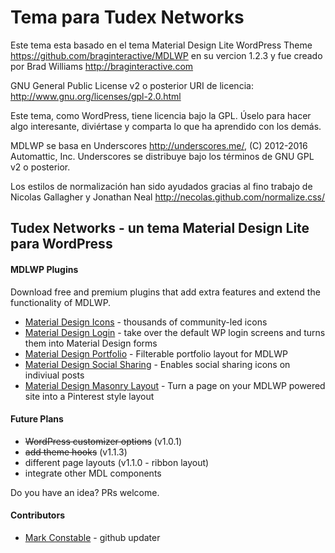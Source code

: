 

# Tema para Tudex Networks
Este tema esta basado en el tema Material Design Lite WordPress Theme https://github.com/braginteractive/MDLWP en su vercion  1.2.3 y fue creado por Brad Williams http://braginteractive.com

GNU General Public License v2 o posterior
URI de licencia: http://www.gnu.org/licenses/gpl-2.0.html

Este tema, como WordPress, tiene licencia bajo la GPL.
Úselo para hacer algo interesante, diviértase y comparta lo que ha aprendido con los demás.

MDLWP se basa en Underscores http://underscores.me/, (C) 2012-2016 Automattic, Inc.
Underscores se distribuye bajo los términos de GNU GPL v2 o posterior.

Los estilos de normalización han sido ayudados gracias al fino trabajo de
Nicolas Gallagher y Jonathan Neal http://necolas.github.com/normalize.css/



## Tudex Networks - un tema Material Design Lite para WordPress

#### MDLWP Plugins
Download free and premium plugins that add extra features and extend the functionality of MDLWP. 

- [Material Design Icons](http://mdlwp.com/downloads/material-design-icons/) - thousands of community-led icons
- [Material Design Login](http://mdlwp.com/downloads/material-design-login-form/) - take over the default WP login screens and turns them into Material Design forms
- [Material Design Portfolio](http://mdlwp.com/downloads/material-design-portfolio/) - Filterable portfolio layout for MDLWP
- [Material Design Social Sharing](http://mdlwp.com/downloads/material-design-social-sharing/) - Enables social sharing icons on indiviual posts
- [Material Design Masonry Layout](http://mdlwp.com/downloads/material-design-masonry-page-layout/) - Turn a page on your MDLWP powered site into a Pinterest style layout


#### Future Plans
- ~~WordPress customizer options~~ (v1.0.1)
- ~~add theme hooks~~ (v1.1.3)
- different page layouts (v1.1.0 - ribbon layout)
- integrate other MDL components

Do you have an idea? PRs welcome. 

#### Contributors 
- [Mark Constable](https://github.com/markc) - github updater